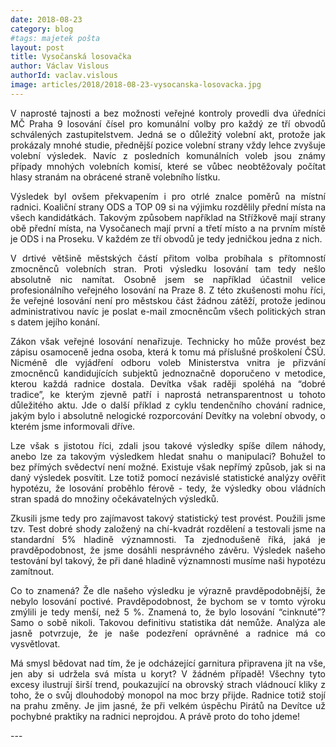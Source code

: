 ```yaml
---
date: 2018-08-23
category: blog
#tags: majetek pošta
layout: post
title: Vysočanská losovačka
author: Václav Vislous
authorId: vaclav.vislous
image: articles/2018/2018-08-23-vysocanska-losovacka.jpg
---
```

<p style='text-align: justify;'>
V naprosté tajnosti a bez možnosti veřejné kontroly provedli dva úředníci MČ Praha 9 losování čísel pro komunální volby pro každý ze tří obvodů schválených zastupitelstvem. Jedná se o důležitý volební akt, protože jak prokázaly mnohé studie, přednější pozice volební strany vždy lehce zvyšuje volební výsledek. Navíc z posledních komunálních voleb jsou známy případy mnohých volebních komisí, které se vůbec neobtěžovaly počítat hlasy stranám na obrácené straně volebního lístku.
</p><p style='text-align: justify;'>
Výsledek byl ovšem překvapením i pro otrlé znalce poměrů na místní radnici. Koaliční strany ODS a TOP 09 si na výjimku rozdělily přední místa na všech kandidátkách. Takovým způsobem například na Střížkově mají strany obě přední místa, na Vysočanech mají první a třetí místo a na prvním místě je ODS i na Proseku. V každém ze tří obvodů je tedy jedničkou jedna z nich.
</p><p style='text-align: justify;'>
V drtivé většině městských částí přitom volba probíhala s přítomností zmocněnců volebních stran. Proti výsledku losování tam tedy nešlo absolutně nic namítat. Osobně jsem se například účastnil velice profesionálního veřejného losování na Praze 8. Z této zkušenosti mohu říci, že veřejné losování není pro městskou část žádnou zátěží, protože jedinou administrativou navíc je poslat e-mail zmocněncům všech politických stran s datem jejího konání.
</p><p style='text-align: justify;'>
Zákon však veřejné losování nenařizuje. Technicky ho může provést bez zápisu osamoceně jedna osoba, která k tomu má příslušné proškolení ČSÚ. Nicméně dle vyjádření odboru voleb Ministerstva vnitra je přizvání zmocněnců kandidujících subjektů jednoznačně doporučeno v metodice, kterou každá radnice dostala. Devítka však raději spoléhá na “dobré tradice”, ke kterým zjevně patří i naprostá netransparentnost u tohoto důležitého aktu. Jde o další příklad z cyklu tendenčního chování radnice, jakým bylo i absolutně nelogické rozporcování Devítky na volební obvody, o kterém jsme informovali dříve.
</p><p style='text-align: justify;'>
Lze však s jistotou říci, zdali jsou takové výsledky spíše dílem náhody, anebo lze za takovým výsledkem hledat snahu o manipulaci? Bohužel to bez přímých svědectví není možné. Existuje však nepřímý způsob, jak si na daný výsledek posvítit. Lze totiž pomocí nezávislé statistické analýzy ověřit hypotézu, že losování proběhlo férově - tedy, že výsledky obou vládních stran spadá do množiny očekávatelných výsledků.
</p><p style='text-align: justify;'>
Zkusili jsme tedy pro zajímavost takový statistický test provést. Použili jsme tzv. Test dobré shody založený na chí-kvadrát rozdělení a testovali jsme na standardní 5% hladině významnosti. Ta zjednodušeně říká, jaká je pravděpodobnost, že jsme dosáhli nesprávného závěru. Výsledek našeho testování byl takový, že při dané hladině významnosti musíme naši hypotézu zamítnout.
</p><p style='text-align: justify;'>
Co to znamená? Že dle našeho výsledku je výrazně pravděpodobnější, že nebylo losování poctivé. Pravděpodobnost, že bychom se v tomto výroku zmýlili je tedy menší, než 5 %. Znamená to, že bylo losování “cinknuté”? Samo o sobě nikoli. Takovou definitivu statistika dát nemůže. Analýza ale jasně potvrzuje, že je naše podezření oprávněné a radnice má co vysvětlovat.
</p><p style='text-align: justify;'>
Má smysl bědovat nad tím, že je odcházející garnitura připravena jít na vše, jen aby si udržela svá místa u koryt? V žádném případě! Všechny tyto excesy ilustrují širší trend, poukazující na obrovský strach vládnoucí kliky z toho, že o svůj dlouhodobý monopol na moc brzy přijde. Radnice totiž stojí na prahu změny. Je jim jasné, že při velkém úspěchu Pirátů na Devítce už pochybné praktiky na radnici neprojdou. A právě proto do toho jdeme!
</p>
---